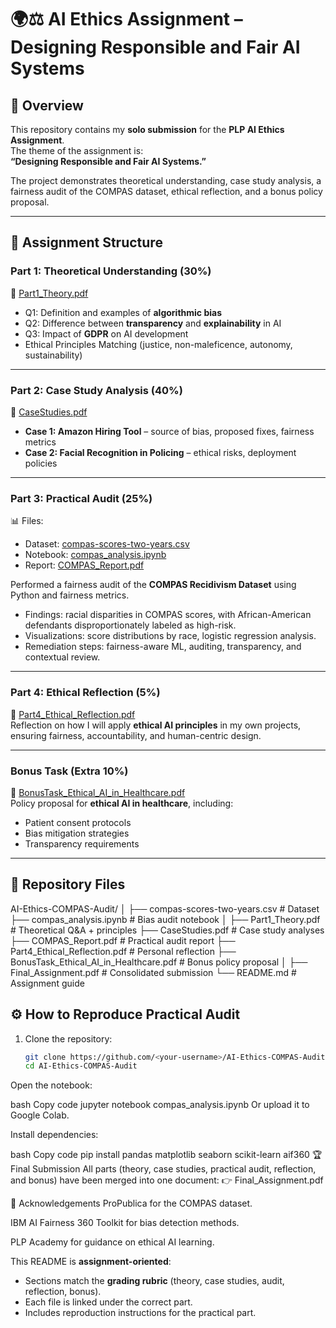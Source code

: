 # 🌍⚖️ AI Ethics Assignment – Designing Responsible and Fair AI Systems  

## 📌 Overview
This repository contains my **solo submission** for the **PLP AI Ethics Assignment**.  
The theme of the assignment is:  
**“Designing Responsible and Fair AI Systems.”**

The project demonstrates theoretical understanding, case study analysis, a fairness audit of the COMPAS dataset, ethical reflection, and a bonus policy proposal.  

---

## 🎯 Assignment Structure  

### **Part 1: Theoretical Understanding (30%)**
📄 [Part1_Theory.pdf](./Part1_Theory.pdf)  
- Q1: Definition and examples of **algorithmic bias**  
- Q2: Difference between **transparency** and **explainability** in AI  
- Q3: Impact of **GDPR** on AI development  
- Ethical Principles Matching (justice, non-maleficence, autonomy, sustainability)  

---

### **Part 2: Case Study Analysis (40%)**
📄 [CaseStudies.pdf](./CaseStudies.pdf)  
- **Case 1: Amazon Hiring Tool** – source of bias, proposed fixes, fairness metrics  
- **Case 2: Facial Recognition in Policing** – ethical risks, deployment policies  

---

### **Part 3: Practical Audit (25%)**
📊 Files:  
- Dataset: [compas-scores-two-years.csv](./compas-scores-two-years.csv)  
- Notebook: [compas_analysis.ipynb](./compas_analysis.ipynb)  
- Report: [COMPAS_Report.pdf](./COMPAS_Report.pdf)  

Performed a fairness audit of the **COMPAS Recidivism Dataset** using Python and fairness metrics.  
- Findings: racial disparities in COMPAS scores, with African-American defendants disproportionately labeled as high-risk.  
- Visualizations: score distributions by race, logistic regression analysis.  
- Remediation steps: fairness-aware ML, auditing, transparency, and contextual review.  

---

### **Part 4: Ethical Reflection (5%)**
📄 [Part4_Ethical_Reflection.pdf](./Part4_Ethical_Reflection.pdf)  
Reflection on how I will apply **ethical AI principles** in my own projects, ensuring fairness, accountability, and human-centric design.  

---

### **Bonus Task (Extra 10%)**
📄 [BonusTask_Ethical_AI_in_Healthcare.pdf](./BonusTask_Ethical_AI_in_Healthcare.pdf)  
Policy proposal for **ethical AI in healthcare**, including:  
- Patient consent protocols  
- Bias mitigation strategies  
- Transparency requirements  

---

## 📂 Repository Files  

AI-Ethics-COMPAS-Audit/
│
├── compas-scores-two-years.csv # Dataset
├── compas_analysis.ipynb # Bias audit notebook
│
├── Part1_Theory.pdf # Theoretical Q&A + principles
├── CaseStudies.pdf # Case study analyses
├── COMPAS_Report.pdf # Practical audit report
├── Part4_Ethical_Reflection.pdf # Personal reflection
├── BonusTask_Ethical_AI_in_Healthcare.pdf # Bonus policy proposal
│
├── Final_Assignment.pdf # Consolidated submission
└── README.md # Assignment guide


## ⚙️ How to Reproduce Practical Audit  

1. Clone the repository:
   ```bash
   git clone https://github.com/<your-username>/AI-Ethics-COMPAS-Audit.git
   cd AI-Ethics-COMPAS-Audit
Open the notebook:

bash
Copy code
jupyter notebook compas_analysis.ipynb
Or upload it to Google Colab.

Install dependencies:

bash
Copy code
pip install pandas matplotlib seaborn scikit-learn aif360
🏆 Final Submission
All parts (theory, case studies, practical audit, reflection, and bonus) have been merged into one document:
👉 Final_Assignment.pdf

🙏 Acknowledgements
ProPublica for the COMPAS dataset.

IBM AI Fairness 360 Toolkit for bias detection methods.

PLP Academy for guidance on ethical AI learning.


This README is **assignment-oriented**:  
- Sections match the **grading rubric** (theory, case studies, audit, reflection, bonus).  
- Each file is linked under the correct part.  
- Includes reproduction instructions for the practical part.  
